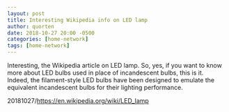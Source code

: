 ```yaml
---
layout: post
title: Interesting Wikipedia info on LED lamp
author: quorten
date: 2018-10-27 20:00 -0500
categories: [home-network]
tags: [home-network]
---
```


Interesting, the Wikipedia article on LED lamp.  So, yes, if you want
to know more about LED bulbs used in place of incandescent bulbs, this
is it.  Indeed, the filament-style LED bulbs have been designed to
emulate the equivalent incandescent bulbs for their lighting
performance.

20181027/https://en.wikipedia.org/wiki/LED_lamp
